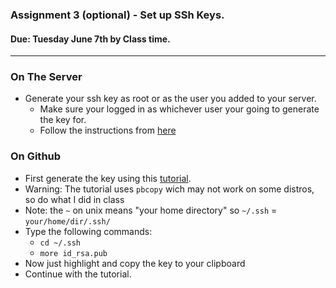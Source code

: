 ### Assignment 3 (optional) - Set up SSh Keys.
#### Due: Tuesday June 7th by Class time. 
-----

### On The Server
- Generate your ssh key as root or as the user you added to your server.
    - Make sure your logged in as whichever user your going to generate the key for.
    - Follow the instructions from [here](https://help.github.com/articles/generating-a-new-ssh-key-and-adding-it-to-the-ssh-agent/)


### On Github
- First generate the key using this [tutorial](https://help.github.com/articles/adding-a-new-ssh-key-to-your-github-account/).
- Warning: The tutorial uses `pbcopy` wich may not work on some distros, so do what I did in class
- Note: the `~` on unix means "your home directory" so `~/.ssh` = `your/home/dir/.ssh/`
- Type the following commands: 
    - `cd ~/.ssh`
    - `more id_rsa.pub`
- Now just highlight and copy the key to your clipboard
- Continue with the tutorial.
